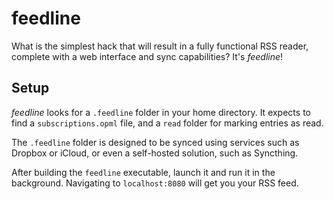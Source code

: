 feedline
========

What is the simplest hack that will result in a fully functional RSS reader, complete with a web interface and sync capabilities? It's _feedline_!

Setup
-----

_feedline_ looks for a `.feedline` folder in your home directory. It expects to find a `subscriptions.opml` file, and a `read` folder for marking entries as read.

The `.feedline` folder is designed to be synced using services such as Dropbox or iCloud, or even a self-hosted solution, such as Syncthing.

After building the `feedline` executable, launch it and run it in the background. Navigating to `localhost:8080` will get you your RSS feed.
